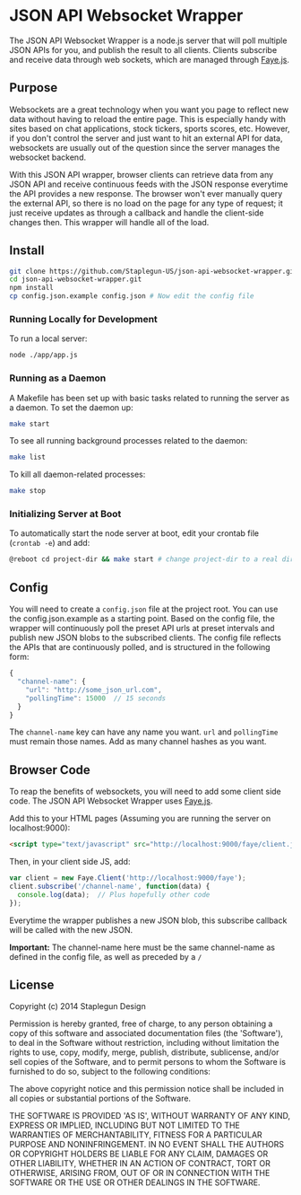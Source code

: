 # JSON API Websocket Wrapper

The JSON API Websocket Wrapper is a node.js server that will poll multiple JSON APIs for you, and publish the result to all clients.
Clients subscribe and receive data through web sockets, which are managed through [Faye.js](http://faye.jcoglan.com/).

## Purpose
Websockets are a great technology when you want you page to reflect new data
without having to reload the entire page. This is especially handy with sites
based on chat applications, stock tickers, sports scores, etc. However, if you
don't control the server and just want to hit an external API for data,
websockets are usually out of the question since the server manages the
websocket backend.

With this JSON API wrapper, browser clients can retrieve data from any JSON API and receive
continuous feeds with the JSON response everytime the API provides a new
response. The browser won't ever manually query the external API, so there is no
load on the page for any type of request; it just receive updates as through a
callback and handle the client-side changes then. This wrapper will handle all
of the load.

## Install
```bash
git clone https://github.com/Staplegun-US/json-api-websocket-wrapper.git
cd json-api-websocket-wrapper.git
npm install
cp config.json.example config.json # Now edit the config file
```

### Running Locally for Development
To run a local server:
```bash
node ./app/app.js
```

### Running as a Daemon
A Makefile has been set up with basic tasks related to running the server as a
daemon. To set the daemon up:
```bash
make start
```

To see all running background processes related to the daemon:
```bash
make list
```

To kill all daemon-related processes:
```bash
make stop
```

### Initializing Server at Boot
To automatically start the node server at boot, edit your crontab file (`crontab -e`)
and add:
```bash
@reboot cd project-dir && make start # change project-dir to a real dir
```

## Config
You will need to create a `config.json` file at the project root. You can use the
config.json.example as a starting point. Based on the config file, the wrapper will
continuously poll the preset API urls at preset intervals and publish new JSON
blobs to the subscribed clients. The config file reflects the APIs that are continuously
polled, and is structured in the following form:

```javascript
{
  "channel-name": {
    "url": "http://some_json_url.com",
    "pollingTime": 15000  // 15 seconds
  }
}
```
The `channel-name` key can have any name you want. `url` and `pollingTime` must
remain those names. Add as many channel hashes as you want.

## Browser Code

To reap the benefits of websockets, you will need to add some client side code.
The JSON API Websocket Wrapper uses [Faye.js](http://faye.jcoglan.com/).

Add this to your HTML pages (Assuming you are running the server on
localhost:9000):
```html
<script type="text/javascript" src="http://localhost:9000/faye/client.js"></script>
```

Then, in your client side JS, add:
```javascript
var client = new Faye.Client('http://localhost:9000/faye');
client.subscribe('/channel-name', function(data) {
  console.log(data);  // Plus hopefully other code
});
```

Everytime the wrapper publishes a new JSON blob, this subscribe callback will be
called with the new JSON.

<b>Important:</b> The channel-name here must be the same channel-name as defined
in the config file, as well as preceded by a `/`

## License

Copyright (c) 2014 Staplegun Design

Permission is hereby granted, free of charge, to any person obtaining a copy of
this software and associated documentation files (the 'Software'), to deal in
the Software without restriction, including without limitation the rights to
use, copy, modify, merge, publish, distribute, sublicense, and/or sell copies of
the Software, and to permit persons to whom the Software is furnished to do so,
subject to the following conditions:

The above copyright notice and this permission notice shall be included in all
copies or substantial portions of the Software.

THE SOFTWARE IS PROVIDED 'AS IS', WITHOUT WARRANTY OF ANY KIND, EXPRESS OR
IMPLIED, INCLUDING BUT NOT LIMITED TO THE WARRANTIES OF MERCHANTABILITY, FITNESS
FOR A PARTICULAR PURPOSE AND NONINFRINGEMENT. IN NO EVENT SHALL THE AUTHORS OR
COPYRIGHT HOLDERS BE LIABLE FOR ANY CLAIM, DAMAGES OR OTHER LIABILITY, WHETHER
IN AN ACTION OF CONTRACT, TORT OR OTHERWISE, ARISING FROM, OUT OF OR IN
CONNECTION WITH THE SOFTWARE OR THE USE OR OTHER DEALINGS IN THE SOFTWARE.
